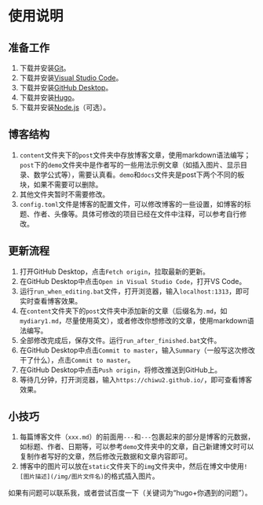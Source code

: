 # 使用说明

## 准备工作

1. 下载并安装[Git](https://git-scm.com/)。
2. 下载并安装[Visual Studio Code](https://code.visualstudio.com/)。
3. 下载并安装[GitHub Desktop](https://desktop.github.com/)。
4. 下载并安装[Hugo](https://gohugo.io/installation/windows/#winget)。
5. 下载并安装[Node.js](https://nodejs.org/en/download/)（可选）。

## 博客结构

1. `content`文件夹下的`post`文件夹中存放博客文章，使用markdown语法编写；`post`下的`demo`文件夹中是作者写的一些用法示例文章（如插入图片、显示目录、数学公式等），需要认真看。`demo`和`docs`文件夹是post下两个不同的板块，如果不需要可以删除。
2. 其他文件夹暂时不需要修改。
3. `config.toml`文件是博客的配置文件，可以修改博客的一些设置，如博客的标题、作者、头像等。具体可修改的项目已经在文件中注释，可以参考自行修改。

## 更新流程

1. 打开GitHub Desktop，点击`Fetch origin`，拉取最新的更新。
2. 在GitHub Desktop中点击`Open in Visual Studio Code`，打开VS Code。
3. 运行`run_when_editing.bat`文件，打开浏览器，输入`localhost:1313`，即可实时查看博客效果。
4. 在`content`文件夹下的`post`文件夹中添加新的文章（后缀名为`.md`，如`mydiary1.md`，尽量使用英文），或者修改你想修改的文章，使用markdown语法编写。
5. 全部修改完成后，保存文件。运行`run_after_finished.bat`文件。
6. 在GitHub Desktop中点击`Commit to master`，输入`Summary`（一般写这次修改干了什么），点击`Commit to master`。
7. 在GitHub Desktop中点击`Push origin`，将修改推送到GitHub上。
8. 等待几分钟，打开浏览器，输入`https://chiwu2.github.io/`，即可查看博客效果。

## 小技巧

1. 每篇博客文件（`xxx.md`）的前面用`---`和`---`包裹起来的部分是博客的元数据，如标题、作者、日期等，可以参考`demo`文件夹中的文章，自己新建博文时可以复制作者写好的文章，然后修改元数据和文章内容即可。
2. 博客中的图片可以放在`static`文件夹下的`img`文件夹中，然后在博文中使用`![图片描述](/img/图片文件名)`的格式插入图片。

如果有问题可以联系我，或者尝试百度一下（关键词为“hugo+你遇到的问题”）。
